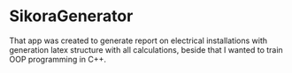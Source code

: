 # SikoraGenerator

That app was created to generate report on electrical installations with generation latex structure with all calculations, beside that I wanted to train OOP programming in C++.
